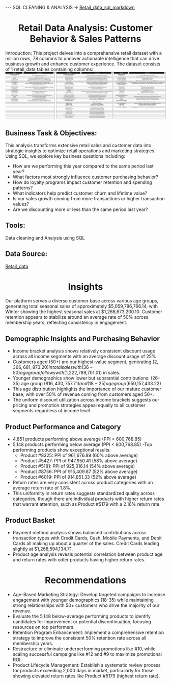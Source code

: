 --- SQL CLEANING & ANALYSIS -> [Retail_data_sql_markdown](https://github.com/AndyeliSays/Retail-Sales-Customer-Behavior/blob/main/retail_data_sql.md)

<h1 align="center">Retail Data Analysis: Customer Behavior & Sales Patterns</h1>
Introduction: 
This project delves into a comprehensive retail dataset with a million rows, 78 columns to uncover actionable intelligence that can drive business growth and enhance customer experience. 
The dataset consists of 1 retail_data tables containing columns: 
<img src=https://github.com/AndyeliSays/Retail-Sales-Customer-Behavior/blob/main/assets/retail_data_variables.png >

## Business Task & Objectives:
This analysis transforms extensive retail sales and customer data into strategic insights to optimize retail operations and marketing strategies. Using SQL, we explore key business questions including:

- How are we performing this year compared to the same period last year?
- What factors most strongly influence customer purchasing behavior?
- How do loyalty programs impact customer retention and spending patterns?
- What indicators help predict customer churn and lifetime value?
- Is our sales growth coming from more transactions or higher transaction values?
- Are we discounting more or less than the same period last year?

## Tools:
Data cleaning and Analysis using SQL

## Data Source:
[Retail_data](https://www.kaggle.com/datasets/utkalk/large-retail-data-set-for-eda/data)

<h1 align="center">Insights</h1>
Our platform serves a diverse customer base across various age groups, generating total seasonal sales of approximately $5,059,786,766.14, with Winter showing the highest seasonal sales at $1,266,673,200.10. 
Customer retention appears to stabilize around an average rate of 50% across membership years, reflecting consistency in engagement. 

## Demographic Insights and Purchasing Behavior
- Income bracket analysis shows relatively consistent discount usage across all income segments with an average discount usage of 25% 
- Customers aged (50+) are our highest-value segment, generating ($2,366,681,873.20) in total sales with (36-50) age group follows with ($1,222,789,701.01) in sales.
- Younger demographics show lower but substantial contributions: (26-35) age group ($816,430,757.71) and (18-25) age group ($650,157,433.22)
- This age distribution highlights the importance of our mature customer base, with over 50% of revenue coming from customers aged 50+.
- The uniform discount utilization across income brackets suggests our pricing and promotion strategies appeal equally to all customer segments regardless of income level.

## Product Performance and Category
- 4,851 products performing above average (PPI > 600,768.85)
- 5,148 products performing below average (PPI < 600,768.85)
-Top performing products show exceptional results:
  - Product #8325: PPI of 961,676.89 (60% above average)
  - Product #5427: PPI of 947,950.41 (58% above average)
  - Product #5181: PPI of 925,316.14 (54% above average)
  - Product #8756: PPI of 915,409.87 (52% above average)
  - Product #6019: PPI of 914,851.33 (52% above average)
- Return rates are very consistent across product categories with an average return rate of 1.8%.
- This uniformity in return rates suggests standardized quality across categories, though there are individual products with higher return rates that warrant attention, such as Product #5179 with a 2.16% return rate.

## Product Basket
- Payment method analysis shows balanced contributions across transaction types with Credit Cards, Cash, Mobile Payments, and Debit Cards all making up about a quarter of the sales. Credit Cards leading slightly at $1,268,594,134.71.
- Product age analysis reveals potential correlation between product age and return rates with odler products having higher return rates.

<h1 align="center">Recommendations</h1>

- Age-Based Marketing Strategy: Develop targeted campaigns to increase engagement with younger demographics (18-35) while maintaining strong relationships with 50+ customers who drive the majority of our revenue.
- Evaluate the 5,148 below-average performing products to identify candidates for improvement or potential discontinuation, focusing resources on top performers.
- Retention Program Enhancement: Implement a comprehensive retention strategy to improve the consistent 50% retention rate across all membership years.
- Restructure or eliminate underperforming promotions like #10, while scaling successful campaigns like #12 and #9 to maximize promotional ROI.
- Product Lifecycle Management: Establish a systematic review process for products exceeding 2,000 days in market, particularly for those showing elevated return rates like Product #5179 (highest return rate).

